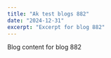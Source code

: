 ```yaml
---
title: "Ak test blogs 882"
date: "2024-12-31"
excerpt: "Excerpt for blog 882"
---
```


Blog content for blog 882